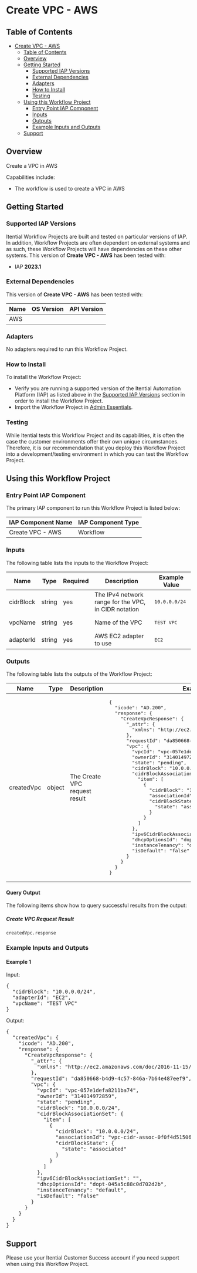 # Create VPC - AWS

## Table of Contents

- [Create VPC - AWS](#create-vpc---aws)
  - [Table of Contents](#table-of-contents)
  - [Overview](#overview)
  - [Getting Started](#getting-started)
    - [Supported IAP Versions](#supported-iap-versions)
    - [External Dependencies](#external-dependencies)
    - [Adapters](#adapters)
    - [How to Install](#how-to-install)
    - [Testing](#testing)
  - [Using this Workflow Project](#using-this-workflow-project)
    - [Entry Point IAP Component](#entry-point-iap-component)
    - [Inputs](#inputs)
    - [Outputs](#outputs)
    - [Example Inputs and Outputs](#example-inputs-and-outputs)
  - [Support](#support)

## Overview

Create a VPC in AWS

Capabilities include:
- The workflow is used to create a VPC in AWS


## Getting Started

### Supported IAP Versions

Itential Workflow Projects are built and tested on particular versions of IAP. In addition, Workflow Projects are often dependent on external systems and as such, these Workflow Projects will have dependencies on these other systems. This version of **Create VPC - AWS** has been tested with:


- IAP **2023.1**



### External Dependencies

This version of **Create VPC - AWS** has been tested with:

<table>
  <thead>
    <tr>
      <th>Name</th>
      <th>OS Version</th>
      <th>API Version</th>
    </tr>
  </thead>
  <tbody>
    <tr>
      <td>AWS</td>
      <td></td>
      <td></td>
    </tr>
  </tbody>
</table>





### Adapters

No adapters required to run this Workflow Project.


### How to Install

To install the Workflow Project:

- Verify you are running a supported version of the Itential Automation Platform (IAP) as listed above in the [Supported IAP Versions](#supported-iap-versions) section in order to install the Workflow Project.
- Import the Workflow Project in [Admin Essentials](https://docs.itential.com/docs/importing-a-prebuilt-4). 

### Testing

While Itential tests this Workflow Project and its capabilities, it is often the case the customer environments offer their own unique circumstances. Therefore, it is our recommendation that you deploy this Workflow Project into a development/testing environment in which you can test the Workflow Project.

## Using this Workflow Project

### Entry Point IAP Component

The primary IAP component to run this Workflow Project is listed below:

<table>
  <thead>
    <tr>
      <th>IAP Component Name</th>
      <th>IAP Component Type</th>
    </tr>
  </thead>
  <tbody>
      <td>Create VPC - AWS</td>
      <td>Workflow</td>
    </tr>
  </tbody>
</table>

### Inputs

The following table lists the inputs to the Workflow Project:

<table>
  <thead>
    <tr>
      <th>Name</th>
      <th>Type</th>
      <th>Required</th>
      <th>Description</th>
      <th>Example Value</th>
    </tr>
  </thead>
  <tbody>
    <tr>
      <td>cidrBlock</td>
      <td>string</td>
      <td>yes</td>
      <td>The IPv4 network range for the VPC, in CIDR notation</td>
      <td><pre lang="json">10.0.0.0/24</pre></td>
    </tr>    <tr>
      <td>vpcName</td>
      <td>string</td>
      <td>yes</td>
      <td>Name of the VPC</td>
      <td><pre lang="json">TEST VPC</pre></td>
    </tr>    <tr>
      <td>adapterId</td>
      <td>string</td>
      <td>yes</td>
      <td>AWS EC2 adapter to use</td>
      <td><pre lang="json">EC2</pre></td>
    </tr>
  </tbody>
</table>

  


### Outputs

The following table lists the outputs of the Workflow Project:

<table>
  <thead>
    <tr>
      <th>Name</th>
      <th>Type</th>
      <th>Description</th>
      <th>Example Value</th>
    </tr>
  </thead>
  <tbody>
    <tr>
      <td>createdVpc</td>
      <td>object</td>
      <td>The Create VPC request result</td>
      <td><pre lang="json">{
  "icode": "AD.200",
  "response": {
    "CreateVpcResponse": {
      "_attr": {
        "xmlns": "http://ec2.amazonaws.com/doc/2016-11-15/"
      },
      "requestId": "da850668-b4d9-4c57-846a-7b64e487eef9",
      "vpc": {
        "vpcId": "vpc-057e1defa8211ba74",
        "ownerId": "314014972859",
        "state": "pending",
        "cidrBlock": "10.0.0.0/24",
        "cidrBlockAssociationSet": {
          "item": [
            {
              "cidrBlock": "10.0.0.0/24",
              "associationId": "vpc-cidr-assoc-0f0f4d51506a452cd",
              "cidrBlockState": {
                "state": "associated"
              }
            }
          ]
        },
        "ipv6CidrBlockAssociationSet": "",
        "dhcpOptionsId": "dopt-045a5c88c0d702d2b",
        "instanceTenancy": "default",
        "isDefault": "false"
      }
    }
  }
}</pre></td>
    </tr>
  </tbody>
</table>

  
#### Query Output
    

The following items show how to query successful results from the output:

      
##### Create VPC Request Result

`createdVpc.response`

      
    
    
  



### Example Inputs and Outputs

  
#### Example 1

    
Input:
<pre>{
  "cidrBlock": "10.0.0.0/24",
  "adapterId": "EC2",
  "vpcName": "TEST VPC"
} </pre>

    
    
Output:
<pre>{
  "createdVpc": {
    "icode": "AD.200",
    "response": {
      "CreateVpcResponse": {
        "_attr": {
          "xmlns": "http://ec2.amazonaws.com/doc/2016-11-15/"
        },
        "requestId": "da850668-b4d9-4c57-846a-7b64e487eef9",
        "vpc": {
          "vpcId": "vpc-057e1defa8211ba74",
          "ownerId": "314014972859",
          "state": "pending",
          "cidrBlock": "10.0.0.0/24",
          "cidrBlockAssociationSet": {
            "item": [
              {
                "cidrBlock": "10.0.0.0/24",
                "associationId": "vpc-cidr-assoc-0f0f4d51506a452cd",
                "cidrBlockState": {
                  "state": "associated"
                }
              }
            ]
          },
          "ipv6CidrBlockAssociationSet": "",
          "dhcpOptionsId": "dopt-045a5c88c0d702d2b",
          "instanceTenancy": "default",
          "isDefault": "false"
        }
      }
    }
  }
} </pre>

    
  


## Support

Please use your Itential Customer Success account if you need support when using this Workflow Project.